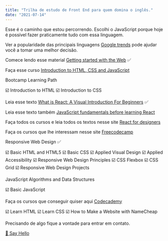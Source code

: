 ```yaml
---
title: "Trilha de estudo de Front End para quem domina o inglês."
date: "2021-07-14"
---
```


Esse é o caminho que estou percorrendo. Escolhi o JavaScript porque hoje é possível fazer praticamente tudo com essa linguagem.

Ver a popularidade das principais linguagens [Google trends](https://trends.google.com.br/trends/explore?q=%2Fm%2F02p97,%2Fm%2F07sbkfb,%2Fm%2F05z1_,Ruby,%2Fm%2F060kv&hl=pt-BR&tz=180) pode ajudar você a tomar uma melhor decisão.

Comece lendo esse material [Getting started with the Web](https://developer.mozilla.org/en-US/docs/Learn/Getting_started_with_the_web) ✅

Faça esse curso [Introduction to HTML, CSS and JavaScript](https://frontendmasters.com/bootcamp)

Bootcamp Learning Path

☑️ Introduction to HTML
☑️ Introduction to CSS 

Leia esse texto [What is React: A Visual Introduction For Beginners](https://learnreact.design/posts/what-is-react) ✅

Leia esse texto também [JavaScript fundamentals before learning React](https://www.robinwieruch.de/javascript-fundamentals-react-requirements#entering-react-after-learning-javascript)

Faça todos os cursos e leia todos os textos nesse site [React for designers](https://reactfordesigners.com)

Faça os cursos que lhe interessam nesse site [Freecodecamp](https://freecodecamp.com)

Responsive Web Design ✅

☑️ Basic HTML and HTML5
☑️ Basic CSS
☑️ Applied Visual Design
☑️ Applied Accessibility
☑️ Responsive Web Design Principles
☑️ CSS Flexbox
☑️ CSS Grid
☑️ Responsive Web Design Projects

JavaScript Algorithms and Data Structures

☑️ Basic JavaScript

Faça os cursos que conseguir quiser aqui [Codecademy](https://codecademy.com)

☑️ Learn HTML
☑️ Learn CSS
☑️ How to Make a Website with NameCheap

Precisando de algo fique a vontade para entrar em contato.

[👋 Say Hello](https://api.whatsapp.com/send/?phone=5548998114079")
